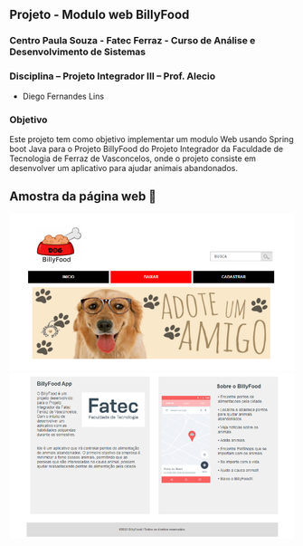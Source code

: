 ## Projeto - Modulo web BillyFood
### Centro Paula Souza - Fatec Ferraz - Curso de Análise e Desenvolvimento de Sistemas
### Disciplina – Projeto Integrador III – Prof. Alecio

- Diego Fernandes Lins

### Objetivo
Este projeto tem como objetivo implementar um modulo Web  usando Spring boot Java para o Projeto BillyFood do Projeto Integrador da Faculdade de Tecnologia de Ferraz de Vasconcelos, onde o projeto consiste em desenvolver um aplicativo para ajudar animais abandonados.


## Amostra da página web 🔭 

![](git1.png)
![](git3.png)
